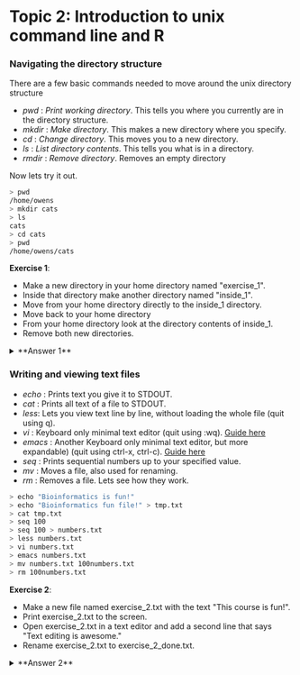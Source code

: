 # Topic 2: Introduction to unix command line and R

### Navigating the directory structure
There are a few basic commands needed to move around the unix directory structure
* *pwd* : _Print working directory_. This tells you where you currently are in the directory structure.
* *mkdir* : _Make directory_. This makes a new directory where you specify.
* *cd* : _Change directory_. This moves you to a new directory.
* *ls* : _List directory contents_. This tells you what is in a directory.
* *rmdir* : _Remove directory_. Removes an empty directory

Now lets try it out.
```bash
> pwd
/home/owens
> mkdir cats
> ls
cats
> cd cats
> pwd
/home/owens/cats
```
**Exercise 1**: 
* Make a new directory in your home directory named "exercise_1". 
* Inside that directory make another directory named "inside_1". 
* Move from your home directory directly to the inside_1 directory.
* Move back to your home directory
* From your home directory look at the directory contents of inside_1.
* Remove both new directories.


<details> 
  <summary>**Answer 1**  </summary>
   ```bash
    > mkdir exercise_1
    > mkdir exercise_1/inside_1
    > cd exercise_1/inside_1
    > cd /home
    > ls exercise_1/inside_1
    > rmdir exercise_1/inside_1
    > rmdir exercise_1
```
</details>

### Writing and viewing text files
* *echo* : Prints text you give it to STDOUT. 
* *cat* : Prints all text of a file to STDOUT.
* *less*: Lets you view text line by line, without loading the whole file (quit using q).
* *vi* : Keyboard only minimal text editor (quit using :wq). [Guide here](https://www.cs.colostate.edu/helpdocs/vi.html)
* *emacs* : Another Keyboard only minimal text editor, but more expandable) (quit using ctrl-x, ctrl-c). [Guide here](http://mally.stanford.edu/~sr/computing/emacs.html)
* *seq* : Prints sequential numbers up to your specified value.
* *mv* : Moves a file, also used for renaming.
* *rm* : Removes a file.
Lets see how they work.

```bash
> echo "Bioinformatics is fun!" 
> echo "Bioinformatics fun file!" > tmp.txt
> cat tmp.txt
> seq 100
> seq 100 > numbers.txt
> less numbers.txt
> vi numbers.txt
> emacs numbers.txt
> mv numbers.txt 100numbers.txt
> rm 100numbers.txt
```

**Exercise 2**: 
* Make a new file named exercise_2.txt with the text "This course is fun!".
* Print exercise_2.txt to the screen.
* Open exercise_2.txt in a text editor and add a second line that says "Text editing is awesome."
* Rename exercise_2.txt to exercise_2_done.txt.


<details> 
  <summary>**Answer 2**  </summary>
   ```bash
    > echo "This course is fun!" > exercise_2.txt
    > cat exercise_2.txt
    > vi exercise_2.txt
    > mv exercise_2.txt exercise_2_done.txt
```
</details>







